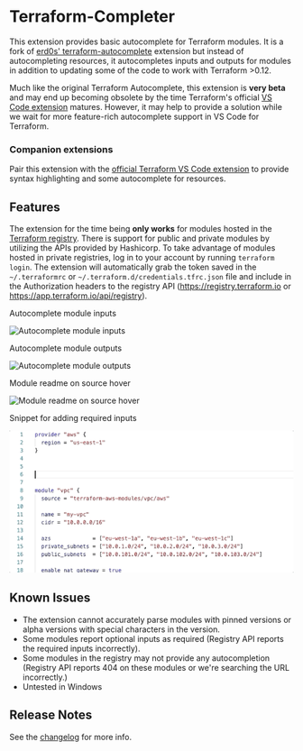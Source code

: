 # Terraform-Completer

This extension provides basic autocomplete for Terraform modules. It is a fork of [erd0s' terraform-autocomplete](https://github.com/erd0s/terraform-autocomplete) extension but instead of autocompleting resources, it autocompletes inputs and outputs for modules in addition to updating some of the code to work with Terraform >0.12.

Much like the original Terraform Autocomplete, this extension is **very beta** and may end up becoming obsolete by the time Terraform's official [VS Code extension](https://github.com/hashicorp/vscode-terraform) matures. However, it may help to provide a solution while we wait for more feature-rich autocomplete support in VS Code for Terraform.

### Companion extensions

Pair this extension with the [official Terraform VS Code extension](https://github.com/hashicorp/vscode-terraform) to provide syntax highlighting and some autocomplete for resources.

## Features

The extension for the time being **only works** for modules hosted in the [Terraform registry](https://registry.terraform.io/). There is support for public and private modules by utilizing the APIs provided by Hashicorp. To take advantage of modules hosted in private registries, log in to your account by running `terraform login`. The extension will automatically grab the token saved in the `~/.terraformrc` or `~/.terraform.d/credentials.tfrc.json` file and include in the Authorization headers to the registry API (https://registry.terraform.io or https://app.terraform.io/api/registry).

Autocomplete module inputs

![Autocomplete module inputs](https://github.com/mgtrrz/terraform-completer/raw/HEAD/docs/1.gif)

Autocomplete module outputs

![Autocomplete module outputs](https://github.com/mgtrrz/terraform-completer/raw/HEAD/docs/2.gif)

Module readme on source hover

![Module readme on source hover](https://github.com/mgtrrz/terraform-completer/raw/HEAD/docs/3.gif)

Snippet for adding required inputs

![Snippet for adding required inputs](https://github.com/mgtrrz/terraform-completer/raw/HEAD/docs/4.gif)


## Known Issues

- The extension cannot accurately parse modules with pinned versions or alpha versions with special characters in the version.
- Some modules report optional inputs as required (Registry API reports the required inputs incorrectly).
- Some modules in the registry may not provide any autocompletion (Registry API reports 404 on these modules or we're searching the URL incorrectly.)
- Untested in Windows

## Release Notes

See the [changelog](https://github.com/mgtrrz/terraform-completer/blob/HEAD/CHANGELOG.md) for more info.

